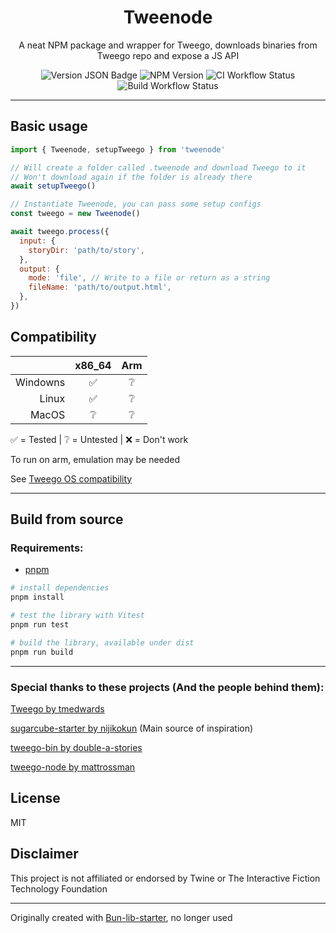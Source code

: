 
<!-- <div align='center'>
  <img align='center' height='128px' alt='Logo' src=''>
</div> -->

<h1 align='center'>Tweenode</h1>

<p align='center'>
  A neat NPM package and wrapper for Tweego, downloads binaries from Tweego repo and expose a JS API
</p>

<div align='center'>
  <img alt="Version JSON Badge" src="https://img.shields.io/badge/dynamic/json?url=https%3A%2F%2Fraw.githubusercontent.com%2Fgreatsquare0%2Ftweenode%2Fmain%2Fpackage.json&query=%24.version&label=Version">
  <img alt="NPM Version" src="https://img.shields.io/npm/v/tweenode?style=flat&label=npm%20version">
  <img alt="CI Workflow Status" src="https://img.shields.io/github/actions/workflow/status/greatsquare0/tweenode/ci.yml?style=flat&label=Testing">
  <img alt="Build Workflow Status" src="https://img.shields.io/github/actions/workflow/status/greatsquare0/tweenode/release.yml?style=flat&label=Release">
</div>

---

## Basic usage

```js
import { Tweenode, setupTweego } from 'tweenode'

// Will create a folder called .tweenode and download Tweego to it
// Won't download again if the folder is already there
await setupTweego()

// Instantiate Tweenode, you can pass some setup configs
const tweego = new Tweenode()

await tweego.process({
  input: {
    storyDir: 'path/to/story',
  },
  output: {
    mode: 'file', // Write to a file or return as a string
    fileName: 'path/to/output.html',
  },
})

```

## Compatibility

|          | x86_64 | Arm |
|---------:|:------:|:---:|
| Windowns |    ✅   |  ❔  |
|    Linux |    ✅   |  ❔  |
|    MacOS |    ❔   |  ❔  |

✅ = Tested | ❔ = Untested | ❌ = Don't work

To run on arm, emulation may be needed

See [Tweego OS compatibility](https://www.motoslave.net/tweego/)

---


## Build from source

### Requirements:


- [pnpm](https://pnpm.io)

```bash
# install dependencies
pnpm install

# test the library with Vitest
pnpm run test

# build the library, available under dist
pnpm run build
```
---

### Special thanks to these projects (And the people behind them):

[Tweego by tmedwards](https://github.com/tmedwards/tweego)

[sugarcube-starter by nijikokun](https://github.com/nijikokun/sugarcube-starter/) (Main source of inspiration)

[tweego-bin by double-a-stories](https://github.com/double-a-stories/tweego-bin)

[tweego-node by mattrossman](https://github.com/mattrossman/tweego-node) 

## License

MIT

## Disclaimer

This project is not affiliated or endorsed by Twine or The Interactive Fiction Technology Foundation

---

Originally created with [Bun-lib-starter](https://github.com/wobsoriano/bun-lib-starter),  no longer used
